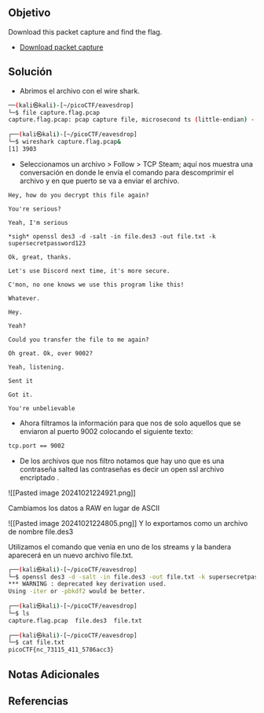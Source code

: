 ## Objetivo
Download this packet capture and find the flag.

- [Download packet capture](https://artifacts.picoctf.net/c/133/capture.flag.pcap)
## Solución
- Abrimos el archivo con el wire shark.
```bash
──(kali㉿kali)-[~/picoCTF/eavesdrop]
└─$ file capture.flag.pcap 
capture.flag.pcap: pcap capture file, microsecond ts (little-endian) - version 2.4 (Ethernet, capture length 262144)
                                                                                 
┌──(kali㉿kali)-[~/picoCTF/eavesdrop]
└─$ wireshark capture.flag.pcap&                              
[1] 3903
```
- Seleccionamos un archivo > Follow > TCP Steam; aquí nos muestra una conversación en donde le envía el comando para descomprimir el archivo y en que puerto se va a enviar el archivo.
```
Hey, how do you decrypt this file again?

You're serious?

Yeah, I'm serious

*sigh* openssl des3 -d -salt -in file.des3 -out file.txt -k supersecretpassword123

Ok, great, thanks.

Let's use Discord next time, it's more secure.

C'mon, no one knows we use this program like this!

Whatever.

Hey.

Yeah?

Could you transfer the file to me again?

Oh great. Ok, over 9002?

Yeah, listening.

Sent it

Got it.

You're unbelievable
```
- Ahora filtramos la información para que nos de solo aquellos que se enviaron al puerto 9002 colocando el siguiente texto:
```bash
tcp.port == 9002
```
- De los archivos que nos filtro notamos que hay uno que es una contraseña salted las contraseñas es decir un open ssl archivo encriptado .

![[Pasted image 20241021224921.png]]

Cambiamos los datos a RAW en lugar de ASCII

![[Pasted image 20241021224805.png]]
Y lo exportamos como un archivo de nombre file.des3

Utilizamos el comando que venia en uno de los streams y la bandera aparecerá en un nuevo archivo file.txt.


```bash
┌──(kali㉿kali)-[~/picoCTF/eavesdrop]
└─$ openssl des3 -d -salt -in file.des3 -out file.txt -k supersecretpassword123
*** WARNING : deprecated key derivation used.
Using -iter or -pbkdf2 would be better.
                                                                                 
┌──(kali㉿kali)-[~/picoCTF/eavesdrop]
└─$ ls
capture.flag.pcap  file.des3  file.txt
                                                                                 
┌──(kali㉿kali)-[~/picoCTF/eavesdrop]
└─$ cat file.txt                                      
picoCTF{nc_73115_411_5786acc3}        
```


## Notas Adicionales
## Referencias